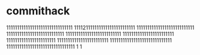 # commithack
1111111111111111111111111111111
1111211111111111111111111111
111111111111111111111111111
111111111111111111111111111
11111111111111111111111111
111111111111111111111111
11111111111111111111111
111111111111111111111111
11111111111111111111111111111
11111111111111111111111111111111
1
1
